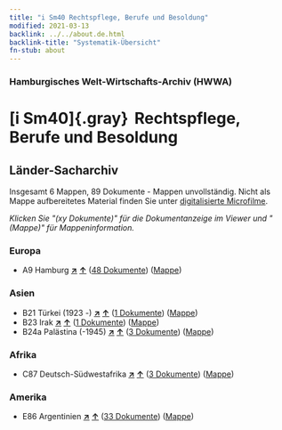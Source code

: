 ```yaml
---
title: "i Sm40 Rechtspflege, Berufe und Besoldung"
modified: 2021-03-13
backlink: ../../about.de.html
backlink-title: "Systematik-Übersicht"
fn-stub: about
---
```


### Hamburgisches Welt-Wirtschafts-Archiv (HWWA)

# [i Sm40]{.gray}&#8201; Rechtspflege, Berufe und Besoldung&#160; 







## Länder-Sacharchiv




Insgesamt 6 Mappen, 89 Dokumente - Mappen unvollständig.
Nicht als Mappe aufbereitetes Material finden Sie unter [digitalisierte Microfilme](/film/h1_sh.de.html).

_Klicken Sie "(xy Dokumente)" für die Dokumentanzeige im Viewer und "(Mappe)" für Mappeninformation._




### Europa

- A9 Hamburg [**&nearr;**](../../../geo/i/140905/about.de.html "Hamburg (alle Mappen)") [**&uarr;**](../../../geo/about.de.html#A9 "Ländersystematik") (<a href="https://pm20.zbw.eu/iiifview/folder/sh/140905,181121" title="über: Hamburg : Rechtspflege, Berufe und Besoldung" target="_blank">48 Dokumente</a>) ([Mappe](../../../../folder/sh/1409xx/140905/1811xx/181121/about.de.html))

### Asien

- B21 Türkei (1923 -) [**&nearr;**](../../../geo/i/141111/about.de.html "Türkei (1923 -) (alle Mappen)") [**&uarr;**](../../../geo/about.de.html#B21 "Ländersystematik") (<a href="https://pm20.zbw.eu/iiifview/folder/sh/141111,181121" title="über: Türkei (1923 -) : Rechtspflege, Berufe und Besoldung" target="_blank">1 Dokumente</a>) ([Mappe](../../../../folder/sh/1411xx/141111/1811xx/181121/about.de.html))
- B23 Irak [**&nearr;**](../../../geo/i/141113/about.de.html "Irak (alle Mappen)") [**&uarr;**](../../../geo/about.de.html#B23 "Ländersystematik") (<a href="https://pm20.zbw.eu/iiifview/folder/sh/141113,181121" title="über: Irak : Rechtspflege, Berufe und Besoldung" target="_blank">1 Dokumente</a>) ([Mappe](../../../../folder/sh/1411xx/141113/1811xx/181121/about.de.html))
- B24a Palästina (-1945) [**&nearr;**](../../../geo/i/141115/about.de.html "Palästina (-1945) (alle Mappen)") [**&uarr;**](../../../geo/about.de.html#B24a "Ländersystematik") (<a href="https://pm20.zbw.eu/iiifview/folder/sh/141115,181121" title="über: Palästina (-1945) : Rechtspflege, Berufe und Besoldung" target="_blank">3 Dokumente</a>) ([Mappe](../../../../folder/sh/1411xx/141115/1811xx/181121/about.de.html))

### Afrika

- C87 Deutsch-Südwestafrika [**&nearr;**](../../../geo/i/141450/about.de.html "Deutsch-Südwestafrika (alle Mappen)") [**&uarr;**](../../../geo/about.de.html#C87 "Ländersystematik") (<a href="https://pm20.zbw.eu/iiifview/folder/sh/141450,181121" title="über: Deutsch-Südwestafrika : Rechtspflege, Berufe und Besoldung" target="_blank">3 Dokumente</a>) ([Mappe](../../../../folder/sh/1414xx/141450/1811xx/181121/about.de.html))

### Amerika

- E86 Argentinien [**&nearr;**](../../../geo/i/141692/about.de.html "Argentinien (alle Mappen)") [**&uarr;**](../../../geo/about.de.html#E86 "Ländersystematik") (<a href="https://pm20.zbw.eu/iiifview/folder/sh/141692,181121" title="über: Argentinien : Rechtspflege, Berufe und Besoldung" target="_blank">33 Dokumente</a>) ([Mappe](../../../../folder/sh/1416xx/141692/1811xx/181121/about.de.html))








